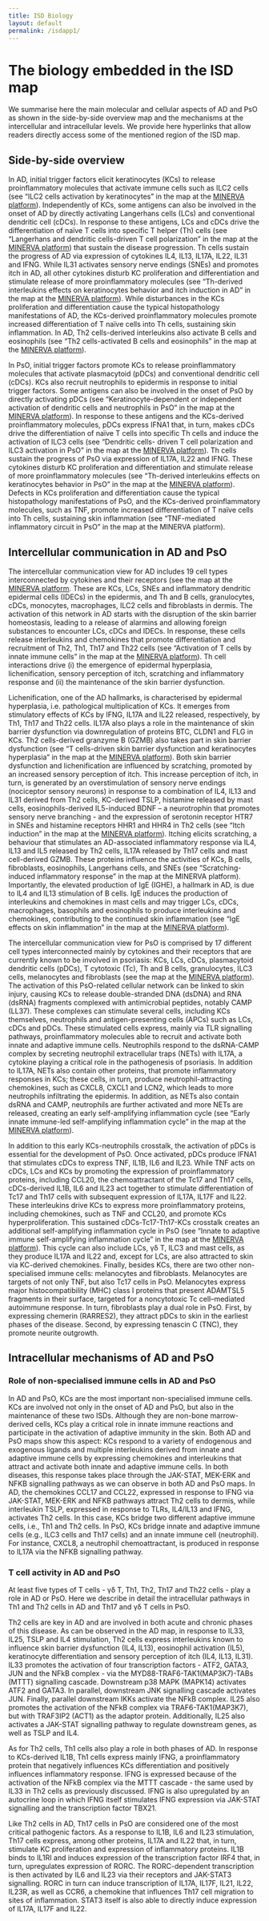 ```yaml
--- 
title: ISD Biology
layout: default 
permalink: /isdapp1/
--- 
```


# The biology embedded in the ISD map
We summarise here the main molecular and cellular aspects of AD and PsO as shown in the side-by-side overview map and the mechanisms at the intercellular and intracellular levels. We provide here hyperlinks that allow readers directly access some of the mentioned region of the ISD map.

## Side-by-side overview
In AD, initial trigger factors elicit keratinocytes (KCs) to release proinflammatory molecules that activate immune cells such as ILC2 cells (see “ILC2 cells activation by keratinocytes” in the map at the [MINERVA platform](https://imi-biomap.elixir-luxembourg.org/minerva/index.html?id=ISD_entry_level&perfectMatch=false&modelId=400&backgroundId=626&x=3397&y=1908&z=4&overlaysId=1415)). Independently of KCs, some antigens can also be involved in the onset of AD by directly activating Langerhans cells (LCs) and conventional dendritic cell (cDCs). In response to these antigens, LCs and cDCs drive the differentiation of naïve T cells into specific T helper (Th) cells (see “Langerhans and dendritic cells-driven T cell polarization” in the map at the [MINERVA platform](https://imi-biomap.elixir-luxembourg.org/minerva/index.html?id=ISD_entry_level&perfectMatch=false&modelId=400&backgroundId=626&x=3538&y=1832&z=4.235267671247323&overlaysId=1407)) that sustain the disease progression. Th cells sustain the progress of AD via expression of cytokines IL4, IL13, IL17A, IL22, IL31 and IFNG. While IL31 activates sensory nerve endings (SNEs) and promotes itch in AD, all other cytokines disturb KC proliferation and differentiation and stimulate release of more proinflammatory molecules (see “Th-derived interleukins effects on keratinocytes behavior and itch induction in AD” in the map at the [MINERVA platform](https://imi-biomap.elixir-luxembourg.org/minerva/index.html?id=ISD_entry_level&perfectMatch=false&modelId=400&backgroundId=626&x=3538&y=1832&z=4.235267671247323&overlaysId=1408)). While disturbances in the KCs proliferation and differentiation cause the typical histopathology manifestations of AD, the KCs-derived proinflammatory molecules promote increased differentiation of T naïve cells into Th cells, sustaining skin inflammation. In AD, Th2 cells-derived interleukins also activate B cells and eosinophils (see “Th2 cells-activated B cells and eosinophils” in the map at the [MINERVA platform](https://imi-biomap.elixir-luxembourg.org/minerva/index.html?id=ISD_entry_level&perfectMatch=false&modelId=400&backgroundId=626&x=3491&y=1767&z=5.401983080605666&overlaysId=1409)). 

In PsO, initial trigger factors promote KCs to release proinflammatory molecules that activate plasmacytoid (pDCs) and conventional dendritic cell (cDCs). KCs also recruit neutrophils to epidermis in response to initial trigger factors. Some antigens can also be involved in the onset of PsO by directly activating pDCs (see “Keratinocyte-dependent or independent activation of dendritic cells and neutrophils in PsO” in the map at the [MINERVA platform](https://imi-biomap.elixir-luxembourg.org/minerva/index.html?id=ISD_entry_level&perfectMatch=false&modelId=400&backgroundId=626&x=1214&y=1729&z=4.401983080605666&overlaysId=1410)). In response to these antigens and the KCs-derived proinflammatory molecules, pDCs express IFNA1 that, in turn, makes cDCs drive the differentiation of naïve T cells into specific Th cells and induce the activation of ILC3 cells (see “Dendritic cells- driven T cell polarization and ILC3 activation in PsO” in the map at the [MINERVA platform](https://imi-biomap.elixir-luxembourg.org/minerva/index.html?id=ISD_entry_level&perfectMatch=false&modelId=400&backgroundId=626&x=1214&y=1729&z=4.401983080605666&overlaysId=1412)). Th cells sustain the progress of PsO via expression of IL17A, IL22 and IFNG. These cytokines disturb KC proliferation and differentiation and stimulate release of more proinflammatory molecules (see “Th-derived interleukins effects on keratinocytes behavior in PsO” in the map at the [MINERVA platform](https://imi-biomap.elixir-luxembourg.org/minerva/index.html?id=ISD_entry_level&perfectMatch=false&modelId=400&backgroundId=626&x=1214&y=1729&z=4.401983080605666&overlaysId=1411)). Defects in KCs proliferation and differentiation cause the typical histopathology manifestations of PsO, and the KCs-derived proinflammatory molecules, such as TNF, promote increased differentiation of T naïve cells into Th cells, sustaining skin inflammation (see “TNF-mediated inflammatory circuit in PsO” in the map at the MINERVA platform). 

## Intercellular communication in AD and PsO
The intercellular communication view for AD includes 19 cell types interconnected by cytokines and their receptors (see the map at the [MINERVA platform](https://imi-biomap.elixir-luxembourg.org/minerva/index.html?id=ADmaps_10-02-25&perfectMatch=false&modelId=384&backgroundId=609&x=2973&y=2480.4999999989786&z=4). These are KCs, LCs, SNEs and inflammatory dendritic epidermal cells (IDECs) in the epidermis, and Th and B cells, granulocytes, cDCs, monocytes, macrophages, ILC2 cells and fibroblasts in dermis. The activation of this network in AD starts with the disruption of the skin barrier homeostasis, leading to a release of alarmins and allowing foreign substances to encounter LCs, cDCs and IDECs. In response, these cells release interleukins and chemokines that promote differentiation and recruitment of Th2, Th1, Th17 and Th22 cells (see “Activation of T cells by innate immune cells” in the map at the [MINERVA platform](https://imi-biomap.elixir-luxembourg.org/minerva/index.html?id=ADmaps_10-02-25&perfectMatch=false&modelId=384&backgroundId=609&x=2973&y=2480.4999999989786&z=4&overlaysId=1364)). Th cell interactions drive (i) the emergence of epidermal hyperplasia, lichenification, sensory perception of itch, scratching and inflammatory response and (ii) the maintenance of the skin barrier dysfunction. 

Lichenification, one of the AD hallmarks, is characterised by epidermal hyperplasia, i.e. pathological multiplication of KCs. It emerges from stimulatory effects of KCs by IFNG, IL17A and IL22 released, respectively, by Th1, Th17 and Th22 cells. IL17A also plays a role in the maintenance of skin barrier dysfunction via downregulation of proteins BTC, CLDN1 and FLG in KCs. Th2 cells-derived granzyme B (GZMB) also takes part in skin barrier dysfunction (see “T cells-driven skin barrier dysfunction and keratinocytes hyperplasia” in the map at the [MINERVA platform](https://imi-biomap.elixir-luxembourg.org/minerva/index.html?id=ADmaps_10-02-25&perfectMatch=false&modelId=384&backgroundId=609&x=3202&y=2130&z=3.8266666666666653&overlaysId=1363)). Both skin barrier dysfunction and lichenification are influenced by scratching, promoted by an increased sensory perception of itch. This increase perception of itch, in turn, is generated by an overstimulation of sensory nerve endings (nociceptor sensory neurons) in response to a combination of IL4, IL13 and IL31 derived from Th2 cells, KC-derived TSLP, histamine released by mast cells, eosinophils-derived IL5-induced BDNF – a neurotrophin that promotes sensory nerve branching - and the expression of serotonin receptor HTR7 in SNEs and histamine receptors HHR1 and HHR4 in Th2 cells (see “Itch induction” in the map at the [MINERVA platform](https://imi-biomap.elixir-luxembourg.org/minerva/index.html?id=ADmaps_10-02-25&perfectMatch=false&modelId=384&backgroundId=609&x=3202&y=2130&z=3.8266666666666653&overlaysId=1366)). Itching elicits scratching, a behaviour that stimulates an AD-associated inflammatory response via IL4, IL13 and IL5 released by Th2 cells, IL17A released by Th17 cells and mast cell-derived GZMB. These proteins influence the activities of KCs, B cells, fibroblasts, eosinophils, Langerhans cells, and SNEs (see “Scratching-induced inflammatory response” in the map at the MINERVA platform). Importantly, the elevated production of IgE (IGHE), a hallmark in AD, is due to IL4 and IL13 stimulation of B cells. IgE induces the production of interleukins and chemokines in mast cells and may trigger LCs, cDCs, macrophages, basophils and eosinophils to produce interleukins and chemokines, contributing to the continued skin inflammation (see “IgE effects on skin inflammation” in the map at the [MINERVA platform](https://imi-biomap.elixir-luxembourg.org/minerva/index.html?id=ADmaps_10-02-25&perfectMatch=false&modelId=384&backgroundId=609&x=3274&y=2296&z=3.6933333333333316&overlaysId=1361)).   

The intercellular communication view for PsO is comprised by 17 different cell types interconnected mainly by cytokines and their receptors that are currently known to be involved in psoriasis: KCs, LCs, cDCs, plasmacytoid dendritic cells (pDCs), T cytotoxic (Tc), Th and B cells, granulocytes, ILC3 cells, melanocytes and fibroblasts (see the map at the [MINERVA platform](https://imi-biomap.elixir-luxembourg.org/minerva/index.html?id=PsO_map)). The activation of this PsO-related cellular network can be linked to skin injury, causing KCs to release double-stranded DNA (dsDNA) and RNA (dsRNA) fragments complexed with antimicrobial peptides, notably CAMP (LL37). These complexes can stimulate several cells, including KCs themselves, neutrophils and antigen-presenting cells (APCs) such as LCs, cDCs and pDCs. These stimulated cells express, mainly via TLR signalling pathways, proinflammatory molecules able to recruit and activate both innate and adaptive immune cells. Neutrophils respond to the dsRNA-CAMP complex by secreting neutrophil extracellular traps (NETs) with IL17A, a cytokine playing a critical role in the pathogenesis of psoriasis.  In addition to IL17A, NETs also contain other proteins, that promote inflammatory responses in KCs; these cells, in turn, produce neutrophil-attracting chemokines, such as CXCL8, CXCL1 and LCN2, which leads to more neutrophils infiltrating the epidermis. In addition, as NETs also contain dsRNA and CAMP, neutrophils are further activated and more NETs are released, creating an early self-amplifying inflammation cycle (see “Early innate immune-led self-amplifying inflammation cycle” in the map at the [MINERVA platform](https://imi-biomap.elixir-luxembourg.org/minerva/index.html?id=PsO_map&perfectMatch=false&modelId=389&backgroundId=612&x=4866&y=2697&z=4&overlaysId=1416)). 

In addition to this early KCs-neutrophils crosstalk, the activation of pDCs is essential for the development of PsO. Once activated, pDCs produce IFNA1 that stimulates cDCs to express TNF, IL1B, IL6 and IL23. While TNF acts on cDCs, LCs and KCs by promoting the expression of proinflammatory proteins, including CCL20, the chemoattractant of the Tc17 and Th17 cells, cDCs-derived IL1B, IL6 and IL23 act together to stimulate differentiation of Tc17 and Th17 cells with subsequent expression of IL17A, IL17F and IL22. These interleukins drive KCs to express more proinflammatory proteins, including chemokines, such as TNF and CCL20, and promote KCs hyperproliferation. This sustained cDCs-Tc17-Th17-KCs crosstalk creates an additional self-amplifying inflammation cycle in PsO  (see “Innate to adaptive immune self-amplifying inflammation cycle” in the map at the [MINERVA platform](https://imi-biomap.elixir-luxembourg.org/minerva/index.html?id=PsO_map&perfectMatch=false&modelId=389&backgroundId=612&x=4866&y=2697&z=4&overlaysId=1417)). This cycle can also include LCs, γδ T, ILC3 and mast cells, as they produce IL17A and IL22 and, except for LCs, are also attracted to skin via KC-derived chemokines. Finally, besides KCs, there are two other non-specialised immune cells: melanocytes and fibroblasts. Melanocytes are targets of not only TNF, but also Tc17 cells in PsO. Melanocytes express major histocompatibility (MHC) class I proteins that present ADAMTSL5 fragments in their surface, targeted for a noncytotoxic Tc cell–mediated autoimmune response. In turn, fibroblasts play a dual role in PsO. First, by expressing chemerin (RARRES2), they attract pDCs to skin in the earliest phases of the disease. Second, by expressing tenascin C (TNC), they promote neurite outgrowth. 

## Intracellular mechanisms of AD and PsO  

### Role of non-specialised immune cells in AD and PsO
In AD and PsO, KCs are the most important non-specialised immune cells. KCs are involved not only in the onset of AD and PsO, but also in the maintenance of these two ISDs. Although they are non-bone marrow-derived cells, KCs play a critical role in innate immune reactions and participate in the activation of adaptive immunity in the skin. Both AD and PsO maps show this aspect: KCs respond to a variety of endogenous and exogenous ligands and multiple interleukins derived from innate and adaptive immune cells by expressing chemokines and interleukins that attract and activate both innate and adaptive immune cells. In both diseases, this response takes place through the JAK-STAT, MEK-ERK and NFKB signalling pathways as we can observe in both AD and PsO maps. In AD, the chemokines CCL17 and CCL22, expressed in response to IFNG via JAK-STAT, MEK-ERK and NFKB pathways attract Th2 cells to dermis, while interleukin TSLP, expressed in response to TLRs, IL4/IL13 and IFNG, activates Th2 cells. In this case, KCs bridge two different adaptive immune cells, i.e., Th1 and Th2 cells. In PsO, KCs bridge innate and adaptive immune cells (e.g., ILC3 cells and Th17 cells) and an innate immune cell (neutrophil). For instance, CXCL8, a neutrophil chemoattractant, is produced in response to IL17A via the NFKB signalling pathway.

### T cell activity in AD and PsO
At least five types of T cells - γδ T, Th1, Th2, Th17 and Th22 cells - play a role in AD or PsO. Here we describe in detail the intracellular pathways in Th1 and Th2 cells in AD and Th17 and γδ T cells in PsO.

Th2 cells are key in AD and are involved in both acute and chronic phases of this disease. As can be observed in the AD map, in response to IL33, IL25, TSLP and IL4 stimulation, Th2 cells express interleukins known to influence skin barrier dysfunction (IL4, IL13), eosinophil activation (IL5), keratinocyte differentiation and sensory perception of itch (IL4, IL13, IL31). IL33 promotes the activation of four transcription factors - ATF2, GATA3, JUN and the NFkB complex - via the MYD88-TRAF6-TAK1(MAP3K7)-TABs (MTTT) signalling cascade. Downstream p38 MAPK (MAPK14) activates ATF2 and GATA3. In parallel, downstream JNK signalling cascade activates JUN. Finally, parallel downstream IKKs activate the NFkB complex.  IL25 also promotes the activation of the NFkB complex via TRAF6-TAK1(MAP3K7), but with TRAF3IP2 (ACT1) as the adaptor protein. Additionally, IL25 also activates a JAK-STAT signalling pathway to regulate downstream genes, as well as TSLP and IL4. 

As for Th2 cells, Th1 cells also play a role in both phases of AD. In response to KCs-derived IL1B, Th1 cells express mainly IFNG, a proinflammatory protein that negatively influences KCs differentiation and positively influences inflammatory response. IFNG is expressed because of the activation of the NFkB complex via the MTTT cascade - the same used by IL33 in Th2 cells as previously discussed. IFNG is also upregulated by an autocrine loop in which IFNG itself stimulates IFNG expression via JAK-STAT signalling and the transcription factor TBX21.  

Like Th2 cells in AD, Th17 cells in PsO are considered one of the most critical pathogenic factors. As a response to IL1B, IL6 and IL23 stimulation, Th17 cells express, among other proteins, IL17A and IL22 that, in turn, stimulate KC proliferation and expression of inflammatory proteins. IL1B binds to IL1RI and induces expression of the transcription factor IRF4 that, in turn, upregulates expression of RORC. The RORC-dependent transcription is then activated by IL6 and IL23 via their receptors and JAK-STAT3 signalling. RORC in turn can induce transcription of IL17A, IL17F, IL21, IL22, IL23R, as well as CCR6, a chemokine that influences Th17 cell migration to sites of inflammation. STAT3 itself is also able to directly induce expression of IL17A, IL17F and IL22.

